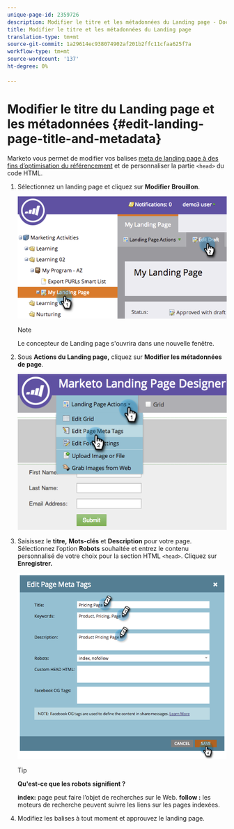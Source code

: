 ```yaml
---
unique-page-id: 2359726
description: Modifier le titre et les métadonnées du Landing page - Documents marketing - Documentation du produit
title: Modifier le titre et les métadonnées du Landing page
translation-type: tm+mt
source-git-commit: 1a29614ec938074902af201b2ffc11cfaa625f7a
workflow-type: tm+mt
source-wordcount: '137'
ht-degree: 0%

---
```



# Modifier le titre du Landing page et les métadonnées {#edit-landing-page-title-and-metadata}

Marketo vous permet de modifier vos balises [meta de landing page à des fins d’optimisation du référencement](http://www.w3schools.com/tags/tag_meta.asp) et de personnaliser la partie `<head>` du code HTML.

1. Sélectionnez un landing page et cliquez sur **Modifier** **Brouillon**.

   ![](assets/image2014-9-17-11-3a39-3a21.png)

   >[!NOTE]
   >
   >Le concepteur de Landing page s&#39;ouvrira dans une nouvelle fenêtre.

1. Sous **Actions du Landing page,** cliquez sur **Modifier les métadonnées de page**.

   ![](assets/image2014-9-17-11-3a39-3a32.png)

1. Saisissez le **titre,** **Mots-clés** et **Description** pour votre page. Sélectionnez l’option **Robots** souhaitée et entrez le contenu personnalisé de votre choix pour la section HTML `<head>`. Cliquez sur **Enregistrer.**

   ![](assets/image2014-9-17-11-3a39-3a50.png)

   >[!TIP]
   >
   >**Qu&#39;est-ce que  [](http://www.robotstxt.org/meta.html) les robots signifient ?**
   >
   >
   >**index:** page peut faire l’objet de recherches sur le Web. **follow :** les moteurs de recherche peuvent suivre les liens sur les pages indexées.

1. Modifiez les balises à tout moment et approuvez le landing page.

